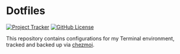 # Dotfiles

[![Project Tracker](https://img.shields.io/badge/repo%20status-Project%20Tracker-lightgrey)](https://hthompson.dev/project-tracker#project-819556518)
[![GitHub License](https://img.shields.io/github/license/StrangeRanger/dotfiles)](LICENSE)

This repository contains configurations for my Terminal environment, tracked and backed up via [chezmoi](https://www.chezmoi.io/).
